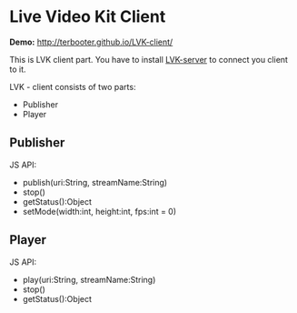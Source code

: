 # Live Video Kit Client

**Demo:** http://terbooter.github.io/LVK-client/

This is LVK client part. You have to install [LVK-server](https://github.com/terbooter/LVK-server) to connect you client to it.

LVK - client consists of two parts:
- Publisher
- Player

## Publisher
JS API:
- publish(uri:String, streamName:String)
- stop()
- getStatus():Object
- setMode(width:int, height:int, fps:int = 0)

## Player
JS API:
- play(uri:String, streamName:String)
- stop()
- getStatus():Object